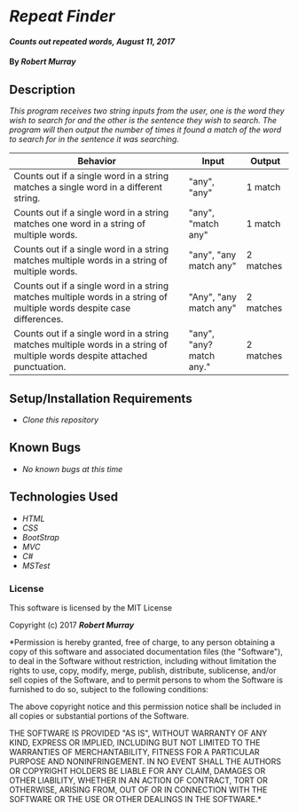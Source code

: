 # _Repeat Finder_

#### _Counts out repeated words,  August 11, 2017_

#### By _**Robert Murray**_

## Description

_This program receives two string inputs from the user, one is the word they wish to search for and the other is the sentence they wish to search. The program will then output the number of times it found a match of the word to search for in the sentence it was searching._

| Behavior  | Input  | Output  |
|---|---|---|
| Counts out if a single word in a string matches a single word in a different string. | "any", "any" | 1 match |
| Counts out if a single word in a string matches one word in a string of multiple words. | "any", "match any" | 1 match |
| Counts out if a single word in a string matches multiple words in a string of multiple words. | "any", "any match any" | 2 matches |
| Counts out if a single word in a string matches multiple words in a string of multiple words despite case differences. | "Any", "any match any" | 2 matches |
| Counts out if a single word in a string matches multiple words in a string of multiple words despite attached punctuation. | "any", "any? match any." | 2 matches |

## Setup/Installation Requirements

* _Clone this repository_

## Known Bugs

* _No known bugs at this time_

## Technologies Used

* _HTML_
* _CSS_
* _BootStrap_
* _MVC_
* _C#_
* _MSTest_
### License

This software is licensed by the MIT License

Copyright (c) 2017 **_Robert Murray_**

*Permission is hereby granted, free of charge, to any person obtaining a copy of this software and associated documentation files (the "Software"), to deal in the Software without restriction, including without limitation the rights to use, copy, modify, merge, publish, distribute, sublicense, and/or sell copies of the Software, and to permit persons to whom the Software is furnished to do so, subject to the following conditions:

The above copyright notice and this permission notice shall be included in all copies or substantial portions of the Software.

THE SOFTWARE IS PROVIDED "AS IS", WITHOUT WARRANTY OF ANY KIND, EXPRESS OR IMPLIED, INCLUDING BUT NOT LIMITED TO THE WARRANTIES OF MERCHANTABILITY, FITNESS FOR A PARTICULAR PURPOSE AND NONINFRINGEMENT. IN NO EVENT SHALL THE AUTHORS OR COPYRIGHT HOLDERS BE LIABLE FOR ANY CLAIM, DAMAGES OR OTHER LIABILITY, WHETHER IN AN ACTION OF CONTRACT, TORT OR OTHERWISE, ARISING FROM, OUT OF OR IN CONNECTION WITH THE SOFTWARE OR THE USE OR OTHER DEALINGS IN THE SOFTWARE.*
